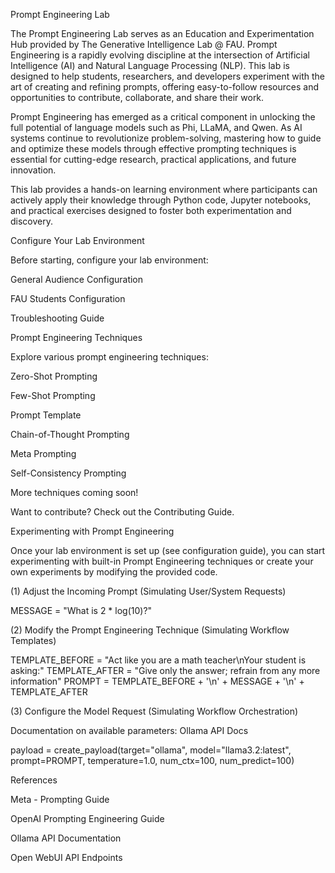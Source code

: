 

Prompt Engineering Lab

The Prompt Engineering Lab serves as an Education and Experimentation Hub provided by The Generative Intelligence Lab @ FAU. Prompt Engineering is a rapidly evolving discipline at the intersection of Artificial Intelligence (AI) and Natural Language Processing (NLP). This lab is designed to help students, researchers, and developers experiment with the art of creating and refining prompts, offering easy-to-follow resources and opportunities to contribute, collaborate, and share their work.

Prompt Engineering has emerged as a critical component in unlocking the full potential of language models such as Phi, LLaMA, and Qwen. As AI systems continue to revolutionize problem-solving, mastering how to guide and optimize these models through effective prompting techniques is essential for cutting-edge research, practical applications, and future innovation.

This lab provides a hands-on learning environment where participants can actively apply their knowledge through Python code, Jupyter notebooks, and practical exercises designed to foster both experimentation and discovery.

Configure Your Lab Environment

Before starting, configure your lab environment:

General Audience Configuration

FAU Students Configuration

Troubleshooting Guide

Prompt Engineering Techniques

Explore various prompt engineering techniques:

Zero-Shot Prompting

Few-Shot Prompting

Prompt Template

Chain-of-Thought Prompting

Meta Prompting

Self-Consistency Prompting

More techniques coming soon!

Want to contribute? Check out the Contributing Guide.

Experimenting with Prompt Engineering

Once your lab environment is set up (see configuration guide), you can start experimenting with built-in Prompt Engineering techniques or create your own experiments by modifying the provided code.

(1) Adjust the Incoming Prompt (Simulating User/System Requests)

MESSAGE = "What is 2 * log(10)?"

(2) Modify the Prompt Engineering Technique (Simulating Workflow Templates)

TEMPLATE_BEFORE = "Act like you are a math teacher\nYour student is asking:"
TEMPLATE_AFTER = "Give only the answer; refrain from any more information"
PROMPT = TEMPLATE_BEFORE + '\n' + MESSAGE + '\n' + TEMPLATE_AFTER

(3) Configure the Model Request (Simulating Workflow Orchestration)

Documentation on available parameters: Ollama API Docs

payload = create_payload(target="ollama",
                         model="llama3.2:latest",
                         prompt=PROMPT,
                         temperature=1.0,
                         num_ctx=100,
                         num_predict=100)

References

Meta - Prompting Guide

OpenAI Prompting Engineering Guide

Ollama API Documentation

Open WebUI API Endpoints


